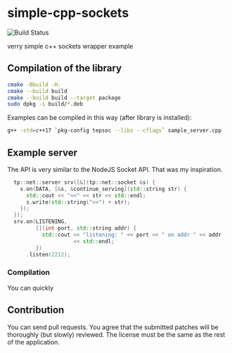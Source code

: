# simple-cpp-sockets

![Build Status](https://travis-ci.org/pantadeusz/simple-cpp-sockets.svg?branch=master)

verry simple c++ sockets wrapper example

## Compilation of the library

```bash
cmake -Bbuild -H.
cmake --build build
cmake --build build --target package
sudo dpkg -i build/*.deb
```

Examples can be compiled in this way (after library is installed):

```bash
g++ -std=c++17 `pkg-config tepsoc --libs --cflags` sample_server.cpp
```

## Example server

The API is very similar to the NodeJS Socket API. That was my inspiration.

```c++
  tp::net::server srv([&](tp::net::socket &s) {
    s.on(DATA, [&s, &continue_serving](std::string str) {
      std::cout << "<<" << str << std::endl;
      s.write(std::string(">>") + str);
    });
  });
  srv.on(LISTENING,
         [](int port, std::string addr) {
           std::cout << "listening: " << port << " on addr " << addr
                     << std::endl;
         })
      .listen(2212);
```

### Compilation

You can quickly 


## Contribution

You can send pull requests. You agree that the submitted patches will be thoroughly (but slowly) reviewed. The license must be the same as the rest of the application.
